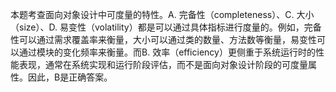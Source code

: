 本题考查面向对象设计中可度量的特性。A. 完备性（completeness）、C. 大小（size）、D. 易变性（volatility）都是可以通过具体指标进行度量的。例如，完备性可以通过需求覆盖率来衡量，大小可以通过类的数量、方法数等衡量，易变性可以通过模块的变化频率来衡量。而B. 效率（efficiency）更侧重于系统运行时的性能表现，通常在系统实现和运行阶段评估，而不是面向对象设计阶段的可度量属性。因此，B是正确答案。
